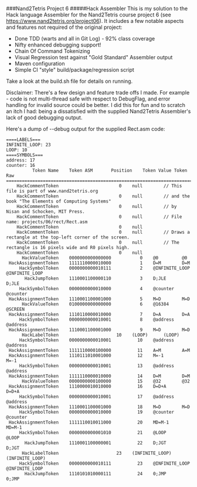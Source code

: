 ###Nand2Tetris Project 6
#####Hack Assembler
This is my solution to the Hack language Assembler for the
Nand2Tetris course project 6 (see https://www.nand2tetris.org/project06).  It includes a few notable aspects and 
features not required of the original project:
* Done TDD (warts and all in Git Log) - 92% class coverage
* Nifty enhanced debugging support!
* Chain Of Command Tokenizing
* Visual Regression test against "Gold Standard" Assembler output 
* Maven configuration
* Simple CI "style" build/package/regression script 

Take a look at the build.sh file for details on running.  

Disclaimer: There's a few design and feature trade offs I made.  For example - code is not multi-thread safe with respect to DebugFlag, and error handling for invalid 
source could be better.  I did this for fun and to scratch an itch I had: being a dissatisfied with the supplied Nand2Tetris 
Assembler's lack of good debugging output.

Here's a dump of --debug output for the supplied Rect.asm code:

    ====LABELS===
    INFINITE_LOOP: 23
    LOOP: 10
    ====SYMBOLS===
    address: 17
    counter: 16
              Token Name	Token ASM		Position	Token Value	Token Raw
    ========================================================================================================================
        HackCommentToken				       0	null		// This file is part of www.nand2tetris.org
        HackCommentToken				       0	null		// and the book "The Elements of Computing Systems"
        HackCommentToken				       0	null		// by Nisan and Schocken, MIT Press.
        HackCommentToken				       0	null		// File name: projects/06/rect/Rect.asm
        HackCommentToken				       0	null
        HackCommentToken				       0	null		// Draws a rectangle at the top-left corner of the screen.
        HackCommentToken				       0	null		// The rectangle is 16 pixels wide and R0 pixels high.
        HackCommentToken				       0	null
          HackValueToken	0000000000000000	       0	@0		   @0
     HackAssignmentToken	1111110000010000	       1	D=M		   D=M
         HackSymbolToken	0000000000010111	       2	@INFINITE_LOOP		   @INFINITE_LOOP
           HackJumpToken	1110001100000110	       3	D;JLE		   D;JLE
         HackSymbolToken	0000000000010000	       4	@counter		   @counter
     HackAssignmentToken	1110001100001000	       5	M=D		   M=D
          HackValueToken	0100000000000000	       6	@16384		   @SCREEN
     HackAssignmentToken	1110110000010000	       7	D=A		   D=A
         HackSymbolToken	0000000000010001	       8	@address		   @address
     HackAssignmentToken	1110001100001000	       9	M=D		   M=D
          HackLabelToken				      10	(LOOP)		(LOOP)
         HackSymbolToken	0000000000010001	      10	@address		   @address
     HackAssignmentToken	1111110000100000	      11	A=M		   A=M
     HackAssignmentToken	1110111010001000	      12	M=-1		   M=-1
         HackSymbolToken	0000000000010001	      13	@address		   @address
     HackAssignmentToken	1111110000010000	      14	D=M		   D=M
          HackValueToken	0000000000100000	      15	@32		   @32
     HackAssignmentToken	1110000010010000	      16	D=D+A		   D=D+A
         HackSymbolToken	0000000000010001	      17	@address		   @address
     HackAssignmentToken	1110001100001000	      18	M=D		   M=D
         HackSymbolToken	0000000000010000	      19	@counter		   @counter
     HackAssignmentToken	1111110010011000	      20	MD=M-1		   MD=M-1
         HackSymbolToken	0000000000001010	      21	@LOOP		   @LOOP
           HackJumpToken	1110001100000001	      22	D;JGT		   D;JGT
          HackLabelToken				      23	(INFINITE_LOOP)		(INFINITE_LOOP)
         HackSymbolToken	0000000000010111	      23	@INFINITE_LOOP		   @INFINITE_LOOP
           HackJumpToken	1110101010000111	      24	0;JMP		   0;JMP